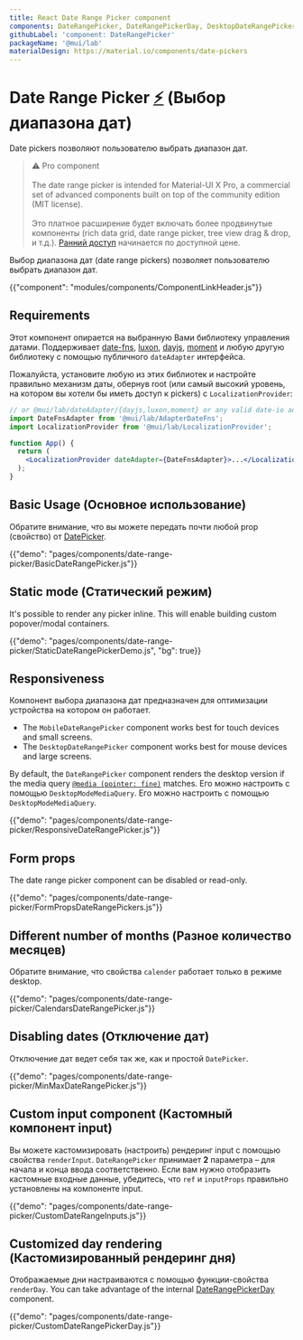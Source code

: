 ```yaml
---
title: React Date Range Picker component
components: DateRangePicker, DateRangePickerDay, DesktopDateRangePicker, MobileDateRangePicker, StaticDateRangePicker
githubLabel: 'component: DateRangePicker'
packageName: '@mui/lab'
materialDesign: https://material.io/components/date-pickers
---
```


# Date Range Picker [<span role="img" title="Enterprise">⚡️</span>](https://material-ui.com/store/items/material-ui-pro/) (Выбор диапазона дат)

<p class="description">Date pickers позволяют пользователю выбрать диапазон дат.</p>

> ⚠️ Pro component <br /><br /> The date range picker is intended for Material-UI X Pro, a commercial set of advanced components built on top of the community edition (MIT license). <br /><br /> Это платное расширение будет включать более продвинутые компоненты (rich data grid, date range picker, tree view drag & drop, и т.д.). [Ранний доступ](https://material-ui.com/store/items/material-ui-pro/) начинается по доступной цене.

Выбор диапазона дат (date range pickers) позволяет пользователю выбрать диапазон дат.

{{"component": "modules/components/ComponentLinkHeader.js"}}

## Requirements

Этот компонент опирается на выбранную Вами библиотеку управления датами. Поддерживает [date-fns](https://date-fns.org/), [luxon](https://moment.github.io/luxon/), [dayjs](https://github.com/iamkun/dayjs), [moment](https://momentjs.com/) и любую другую библиотеку с помощью публичного `dateAdapter` интерфейса.

Пожалуйста, установите любую из этих библиотек и настройте правильно механизм даты, обернув root (или самый высокий уровень, на котором вы хотели бы иметь доступ к pickers) с `LocalizationProvider`:

```jsx
// or @mui/lab/dateAdapter/{dayjs,luxon,moment} or any valid date-io adapter
import DateFnsAdapter from '@mui/lab/AdapterDateFns';
import LocalizationProvider from '@mui/lab/LocalizationProvider';

function App() {
  return (
    <LocalizationProvider dateAdapter={DateFnsAdapter}>...</LocalizationProvider>
  );
}
```

## Basic Usage (Основное использование)

Обратите внимание, что вы можете передать почти любой prop (свойство) от [DatePicker](/api/date-picker/).

{{"demo": "pages/components/date-range-picker/BasicDateRangePicker.js"}}

## Static mode (Статический режим)

It's possible to render any picker inline. This will enable building custom popover/modal containers.

{{"demo": "pages/components/date-range-picker/StaticDateRangePickerDemo.js", "bg": true}}

## Responsiveness

Компонент выбора диапазона дат предназначен для оптимизации устройства на котором он работает.

- The `MobileDateRangePicker` component works best for touch devices and small screens.
- The `DesktopDateRangePicker` component works best for mouse devices and large screens.

By default, the `DateRangePicker` component renders the desktop version if the media query [`@media (pointer: fine)`](https://developer.mozilla.org/en-US/docs/Web/CSS/@media/pointer) matches. Его можно настроить с помощью `DesktopModeMediaQuery`. Его можно настроить с помощью `DesktopModeMediaQuery`.

{{"demo": "pages/components/date-range-picker/ResponsiveDateRangePicker.js"}}

## Form props

The date range picker component can be disabled or read-only.

{{"demo": "pages/components/date-range-picker/FormPropsDateRangePickers.js"}}

## Different number of months (Разное количество месяцев)

Обратите внимание, что свойства `calender` работает только в режиме desktop.

{{"demo": "pages/components/date-range-picker/CalendarsDateRangePicker.js"}}

## Disabling dates (Отключение дат)

Отключение дат ведет себя так же, как и простой `DatePicker`.

{{"demo": "pages/components/date-range-picker/MinMaxDateRangePicker.js"}}

## Custom input component (Кастомный компонент input)

Вы можете кастомизировать (настроить) рендеринг input с помощью свойства `renderInput`. `DateRangePicker` принимает **2** параметра – для начала и конца ввода соответственно. Если вам нужно отобразить кастомные входные данные, убедитесь, что `ref` и `inputProps` правильно установлены на компоненте input.

{{"demo": "pages/components/date-range-picker/CustomDateRangeInputs.js"}}

## Customized day rendering (Кастомизированный рендеринг дня)

Отображаемые дни настраиваются с помощью функции-свойства `renderDay`. You can take advantage of the internal [DateRangePickerDay](/api/date-range-picker-day/) component.

{{"demo": "pages/components/date-range-picker/CustomDateRangePickerDay.js"}}
